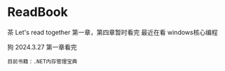 # ReadBook

茶
Let's read together
 第一章，第四章暂时看完
 最近在看 windows核心编程

狗
2024.3.27
第一章看完

```计划将高级调试纳入读书项目中，欢迎各位加入；
目前书籍：.NET内存管理宝典
```



